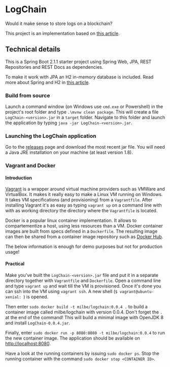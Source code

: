 # LogChain
Would it make sense to store logs on a blockchain?

This project is an implementation based on [this article](https://medium.com/programmers-blockchain/create-simple-blockchain-java-tutorial-from-scratch-6eeed3cb03fa).

## Technical details
This is a Spring Boot 2.1.1 starter project using Spring Web, JPA, REST Repositories and REST Docs as dependencies.

To make it work with JPA an H2 in-memory database is included. Read more about Spring and H2 in [this article](http://www.springboottutorial.com/spring-boot-and-h2-in-memory-database).

### Build from source
Launch a command window (on Windows use `cmd.exe` or Powershell) in the project's root folder and 
type `.\mvnw clean package`. This will create a file `LogChain-<version>.jar` in a `target` folder. 
Navigate to this folder and launch the application by typing `java -jar LogChain-<version>.jar`.

### Launching the LogChain application
Go to the [releases](https://github.com/milbe/logchain/releases) page and download the most recent jar file. You will
need a Java JRE installation on your machine (at least version 1.8).

### Vagrant and Docker
#### Introduction
[Vagrant](https://www.vagrantup.com) is a wrapper around virtual machine providers such as VMWare and VirtualBox. It makes it really easy to make a Linux VM running on Windows. It takes VM specifications (and provisioning) from a `Vagrantfile`. After installing Vagrant it's as easy as typing `vagrant up` on a command line with with as working directory the directory where the `Vagrantfile` is located.

Docker is a popular linux container implementation. It allows to compartementize a host, using less resources than a VM. Docker container images are built from specs defined in a `Dockerfile`. The resulting image can then be shared from a container image repository such as [Docker Hub](https://hub.docker.com).

The below information is enough for demo purposes but not for production usage!

#### Practical
Make you've built the `LogChain-<version>.jar` file and put it in a separate directory together with `Vagrantfile` and `Dockerfile`. Open a command line and type `vagrant up` and wait till the VM is provisioned. Once it's done you can ssh into the VM using `vagrant ssh`. A new shell (`$ vagrant@ubuntu-xenial: `) is opened.

Then enter `sudo docker build -t milbe/logchain:0.0.4 .` to build a container image called milbe/logchain with version 0.0.4. Don't forget the `.` at the end of the command! This will build a minimal image with OpenJDK 8 and install `LogChain-0.0.4.jar`.

Finally, enter `sudo docker run -p 8080:8080 -t milbe/logchain:0.0.4` to run the new container image. The application should be available on [http://localhost:8080](http://localhost:8080).

Have a look at the running containers by issuing `sudo docker ps`. Stop the running container with the command `sudo docker stop <CONTAINER ID>`.